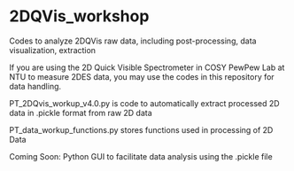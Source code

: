 # 2DQVis_workshop
Codes to analyze 2DQVis raw data, including post-processing, data visualization, extraction

If you are using the 2D Quick Visible Spectrometer in COSY PewPew Lab at NTU to measure 2DES data, you may use the codes in this repository for data handling.

PT_2DQvis_workup_v4.0.py is code to automatically extract processed 2D data in .pickle format from raw 2D data

PT_data_workup_functions.py stores functions used in processing of 2D Data

Coming Soon:
Python GUI to facilitate data analysis using the .pickle file 
